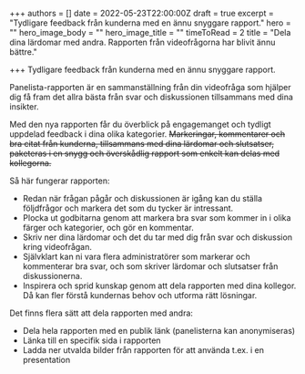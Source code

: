 +++
authors = []
date = 2022-05-23T22:00:00Z
draft = true
excerpt = "Tydligare feedback från kunderna med en ännu snyggare rapport."
hero = ""
hero_image_body = ""
hero_image_title = ""
timeToRead = 2
title = "Dela dina lärdomar med andra. Rapporten från videofrågorna har blivit ännu bättre."

+++
Tydligare feedback från kunderna med en ännu snyggare rapport.

Panelista-rapporten är en sammanställning från din videofråga som hjälper dig få fram det allra bästa från svar och diskussionen tillsammans med dina insikter.

Med den nya rapporten får du överblick på engagemanget och tydligt uppdelad feedback i dina olika kategorier. ~~Markeringar, kommentarer och bra citat från kunderna, tillsammans med dina lärdomar och slutsatser, paketeras i en snygg och överskådlig rapport som enkelt kan delas med kollegorna.~~

Så här fungerar rapporten:

* Redan när frågan pågår och diskussionen är igång kan du ställa följdfrågor och markera det som du tycker är intressant.
* Plocka ut godbitarna genom att markera bra svar som kommer in i olika färger och kategorier, och gör en kommentar.
* Skriv ner dina lärdomar och det du tar med dig från svar och diskussion kring videofrågan.
* Självklart kan ni vara flera administratörer som markerar och kommenterar bra svar, och som skriver lärdomar och slutsatser från diskussionerna.
* Inspirera och sprid kunskap genom att dela rapporten med dina kollegor. Då kan fler förstå kundernas behov och utforma rätt lösningar.

Det finns flera sätt att dela rapporten med andra:

* Dela hela rapporten med en publik länk (panelisterna kan anonymiseras)
* Länka till en specifik sida i rapporten
* Ladda ner utvalda bilder från rapporten för att använda t.ex. i en presentation